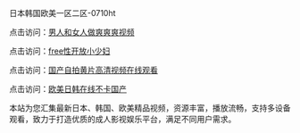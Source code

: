 日本韩国欧美一区二区-0710ht

点击访问：<a href="https://heiliaowt0d7p.pages.dev">男人和女人做爽爽爽视频</a>

点击访问：<a href="https://heiliaowzu4ur.pages.dev">free性开放小少妇</a>

点击访问：<a href="https://heiliaoow5kzm.pages.dev">国产自拍黄片高清视频在线观看</a>

点击访问：<a href="https://heiliao2dmwwy.pages.dev">欧美日韩在线不卡国产</a>

本站为您汇集最新日本、韩国、欧美精品视频，资源丰富，播放流畅，支持多设备观看，致力于打造优质的成人影视娱乐平台，满足不同用户需求。

<span style="display:none;">[Canonical link](）</span>
